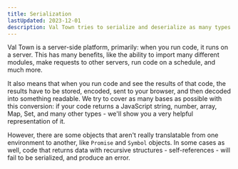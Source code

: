 ```yaml
---
title: Serialization
lastUpdated: 2023-12-01
description: Val Town tries to serialize and deserialize as many types as it can, but doing that for all JavaScript is unfortunately very hard
---
```


Val Town is a server-side platform, primarily: when you run code, it runs
on a server. This has many benefits, like the ability to import many different
modules, make requests to other servers, run code on a schedule, and much
more.

It also means that when you run code and see the results of that code, the
results have to be stored, encoded, sent to your browser, and then decoded
into something readable. We try to cover as many bases as possible with this
conversion: if your code returns a JavaScript string, number, array, Map,
Set, and many other types - we'll show you a very helpful representation of it.

However, there are some objects that aren't really translatable from one
environment to another, like `Promise` and `Symbol` objects. In some cases as well, code that returns data with recursive structures - self-references -
will fail to be serialized, and produce an error.
